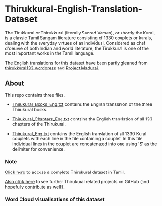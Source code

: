 # Thirukkural-English-Translation-Dataset
The Tirukkural or Thirukkural (literally Sacred Verses), or shortly the Kural, is a classic Tamil Sangam literature consisting of 1330 couplets or kurals, dealing with the everyday virtues of an individual. Considered as chef d'oeuvre of both Indian and world literature, the Tirukkural is one of the most important works in the Tamil language.

The English translations for this dataset have been partly gleaned from [thirukkural133 wordpress](https://thirukkural133.wordpress.com/contents/) and [Project Madurai](https://www.projectmadurai.org/pm_etexts/pdf/pm0153.pdf).

## About
This repo contains three files.

* [Thirukural_Books_Eng.txt](https://github.com/jjasim/Thirukkural-English-Translation-Dataset/blob/main/Thirukural_Books_Eng.txt) contains the English translation of the three Thirukural books.

* [Thirukural_Chapters_Eng.txt](https://github.com/jjasim/Thirukkural-English-Translation-Dataset/blob/main/Thirukural_Chapters_Eng.txt) contains the English translation of all 133 chapters of the Thirukural.

* [Thirukural_Eng.txt](https://github.com/jjasim/Thirukkural-English-Translation-Dataset/blob/main/Thirukural_Eng.txt) contains the English translation of all 1330 Kural couplets with each line in the file containing a couplet. In this file individual lines in the couplet are concatenated into one using '$' as the delimiter for convenience.

### Note 
[Click here](https://github.com/SudarAbisheck/thirukkural-dataset) to access a complete Thirukural dataset in Tamil.

[Also click here](https://github.com/tk120404/thirukkural) to see further Thirukural related projects on GitHub (and hopefully contribute as well!). 

### Word Cloud visualisations of this dataset
